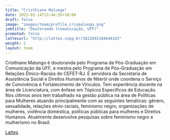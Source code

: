 ```yaml
---
title: "Cristhiane Malungo"
date: 2023-02-14T13:44:55+10:00
draft: false
image: "images/team/profile_crismalungo.png"
jobtitle: "Doutoranda (Comunicação, UFF)"
promoted: false
lattesurl: "http://lattes.cnpq.br/3822691184644163"
weight: 2
layout: team
---
```


Cristhiane Malungo é doutoranda pelo Programa de Pós-Graduação em Comunicação da UFF, e mestra pelo Programa de Pós-Graduação em Relações Étnico-Raciais do CEFET-RJ. É servidora da Secretaria de Assistência Social e Direitos Humanos de Niterói onde coordena o Serviço de Convivência e Fortalecimento de Vínculos. Tem experiência docente na área de Licenciatura, com ênfase em Tópicos Específicos de Educação. Nos últimos anos tem trabalhado na gestão pública na área de Políticas para Mulheres atuando principalmente com as seguintes temáticas: gênero, sexualidade, relações etnio-raciais, feminismo negro, organizações de mulheres, violência doméstica, políticas públicas para mulheres e Direitos Humanos. Atualmente desenvolve pesquisas sobre feminismo negro e mulherismo no Brasil.

<a href="http://lattes.cnpq.br/3822691184644163">Lattes</a>
